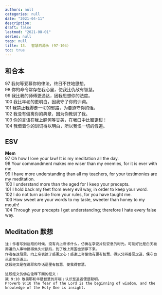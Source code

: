 ```yaml
---
authors: null
categories: null
date: "2021-04-11"
description: 
draft: false
lastmod: "2021-08-01"
series: null
tags: null
title: 13.  智慧的源头 (97-104)  
toc: true
---
```


## 和合本

97  我何等爱慕你的律法，终日不住地思想。  
98  你的命令常存在我心里，使我比仇敌有智慧。  
99  我比我的师傅更通达，因我思想你的法度。  
100 我比年老的更明白，因我守了你的训词。  
101 我禁止我脚走一切的邪路，为要遵守你的话。  
102 我没有偏离你的典章，因为你教训了我。  
103 你的言语在我上膛何等甘美，在我口中比蜜更甜！  
104 我借着你的训词得以明白，所以我恨一切的假道。  



## ESV
**Mem**  
97 Oh how I love your law! It is my meditation all the day.  
98 Your commandment makes me wiser than my enemies, for it is ever with me.  
99 I have more understanding than all my teachers, for your testimonies are my meditation.  
100 I understand more than the aged for I keep your precepts.  
101 I hold back my feet from every evil way, in order to keep your word.  
102 I do not turn aside from your rules, for you have taught me.  
103 How sweet are your words to my taste, sweeter than honey to my mouth!  
104 Through your precepts I get understanding; therefore I hate every false way.  


## Meditation 默想

    注：作者写到这段的时候，没有向上帝求什么，仿佛在享受片刻安息的时光。可能好比是白天被周遭的人事物搞得焦头烂额后，到了晚上周围也消停下来。  
    作者在这段里，向上帝表达了感恩之心！感谢上帝使他有更有智慧，得以分辨善恶之道，保守自己走在正道上。  
    这段经文是在说耶和华话语里有智慧，使我得智慧。  
    
    这段经文仿佛在诠释下面的经文：  
    箴 9:10 敬畏耶和华是智慧的开端；认识至圣者便是聪明。  
    Proverb 9:10 The fear of the Lord is the beginning of wisdom, and the knowledge of the Holy One is insight.